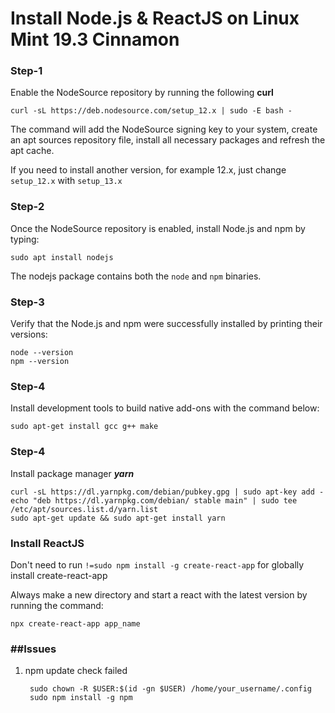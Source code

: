 
# Install Node.js & ReactJS on Linux Mint 19.3 Cinnamon


### Step-1
Enable the NodeSource repository by running the following **curl**

    curl -sL https://deb.nodesource.com/setup_12.x | sudo -E bash -

The command will add the NodeSource signing key to your system, create an apt sources repository file, install all necessary packages and refresh the apt cache.

If you need to install another version, for example 12.x, just change  `setup_12.x`  with  `setup_13.x`

### Step-2
Once the NodeSource repository is enabled, install Node.js and npm by typing:

	sudo apt install nodejs

The nodejs package contains both the `node` and `npm` binaries.

### Step-3
Verify that the Node.js and npm were successfully installed by printing their versions:

	node --version
	npm --version

### Step-4
Install development tools to build native add-ons with the command below: 

	sudo apt-get install gcc g++ make

### Step-4
Install package manager ***yarn***

	curl -sL https://dl.yarnpkg.com/debian/pubkey.gpg | sudo apt-key add -
	echo "deb https://dl.yarnpkg.com/debian/ stable main" | sudo tee /etc/apt/sources.list.d/yarn.list
	sudo apt-get update && sudo apt-get install yarn

### Install ReactJS
Don't need to run `!=sudo npm install -g create-react-app` for globally install create-react-app

Always make a new directory and start a react with the latest version by running the command:
	
	npx create-react-app app_name


### ##Issues

1. npm update check failed

		
		sudo chown -R $USER:$(id -gn $USER) /home/your_username/.config
		sudo npm install -g npm

<!--stackedit_data:
eyJoaXN0b3J5IjpbMzk1OTY4MjU5LDE3NzU1MzYyMDMsLTMyMT
E1NzUzMCwtMTAxNjUzOTcxMCwxNjUzODMwMzMsLTEzMTkwNzU4
NDgsLTE3NjM2OTE4NTJdfQ==
-->